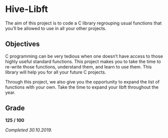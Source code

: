 # Hive-Libft
 The aim of this project is to code a C library regrouping usual functions that you’ll be allowed to use in all your other projects.

## Objectives
 
C programming can be very tedious when one doesn’t have access to those highly useful
standard functions. This project makes you to take the time to re-write those functions,
understand them, and learn to use them. This library will help you for all your future C
projects.

Through this project, we also give you the opportunity to expand the list of functions
with your own. Take the time to expand your libft throughout the year.

## Grade
**125 / 100**


_Completed 30.10.2019._

